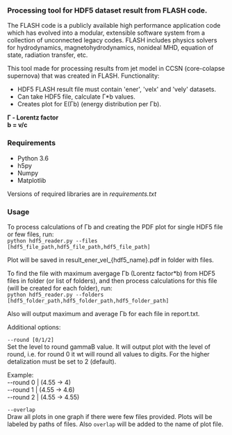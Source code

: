 ### Processing tool for HDF5 dataset result from FLASH code.

The FLASH code is a publicly available high performance application code which has evolved into a modular, 
extensible software system from a collection of unconnected legacy codes.
FLASH includes physics solvers for hydrodynamics, magnetohydrodynamics, nonideal MHD, equation of state, 
radiation transfer, etc.

This tool made for processing results from jet model in CCSN (core-colapse supernova) that was created in FLASH.
Functionality: 
* HDF5 FLASH result file must contain 'ener', 'velx' and 'vely' datasets. 
* Can take HDF5 file, calculate Г*b values.
* Creates plot for E(Гb) (energy distribution per Гb).

**Г - Lorentz factor**  
**b = v/c**

### Requirements
* Python 3.6
* h5py
* Numpy
* Matplotlib

Versions of required libraries are in *requirements.txt*

### Usage

To process calculations of Гb and creating the PDF plot for single HDF5 file or few files, run:  
  `python hdf5_reader.py --files [hdf5_file_path,hdf5_file_path,hdf5_file_path]`

Plot will be saved in result_ener_vel_{hdf5_name}.pdf in folder with files.

To find the file with maximum avergage Гb (Lorentz factor*b) from HDF5 files in folder (or list of folders), 
and then process calculations for this file (will be created for each folder), run:  
  `python hdf5_reader.py --folders [hdf5_folder_path,hdf5_folder_path,hdf5_folder_path]`

Also will output maximum and average Гb for each file in report.txt.

Additional options:

`--round [0/1/2]`  
Set the level to round gammaB value. It will output plot with the level of round, i.e. for round 0 it wt will round all values to digits.
For the higher detalization must be set to 2 (default).

Example:  
--round 0       | (4.55 -> 4)  
--round 1       | (4.55 -> 4.6)  
--round 2       | (4.55 -> 4.55) 
 
`--overlap`  
Draw all plots in one graph if there were few files provided. Plots will be labeled by paths of files. Also `overlap` 
will be added to the name of plot file.
